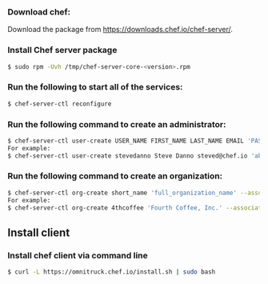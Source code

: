 ### Download chef:
Download the package from https://downloads.chef.io/chef-server/.

### Install Chef server package
```bash
$ sudo rpm -Uvh /tmp/chef-server-core-<version>.rpm
```

### Run the following to start all of the services:
```bash
$ chef-server-ctl reconfigure
```

### Run the following command to create an administrator:
```bash
$ chef-server-ctl user-create USER_NAME FIRST_NAME LAST_NAME EMAIL 'PASSWORD' --filename FILE_NAME
For example:
$ chef-server-ctl user-create stevedanno Steve Danno steved@chef.io 'abc123' --filename /path/to/stevedanno.pem
```

### Run the following command to create an organization:
```bash
$ chef-server-ctl org-create short_name 'full_organization_name' --association_user user_name --filename ORGANIZATION-validator.pem
For example:
$ chef-server-ctl org-create 4thcoffee 'Fourth Coffee, Inc.' --association_user stevedanno --filename /path/to/4thcoffee-validator.pem
```

## Install client

### Install chef client via command line
```bash
$ curl -L https://omnitruck.chef.io/install.sh | sudo bash
```
